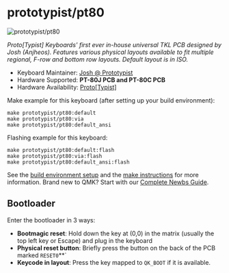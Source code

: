# prototypist/pt80

![prototypist/pt80](https://i.imgur.com/voa3ivJh.png)

*Proto[Typist] Keyboards' first ever in-house universal TKL PCB designed by Josh (Anjheos). 
Features various physical layouts available to fit multiple regional, F-row and bottom row layouts.
Default layout is in ISO.*

* Keyboard Maintainer: [Josh @ Prototypist](https://github.com/Anjheos)
* Hardware Supported: **PT-80J PCB and PT-80C PCB**
* Hardware Availability: [Proto[Typist]](https://prototypist.net)

Make example for this keyboard (after setting up your build environment):

    make prototypist/pt80:default
    make prototypist/pt80:via
    make prototypist/pt80:default_ansi
    

Flashing example for this keyboard:

    make prototypist/pt80:default:flash
    make prototypist/pt80:via:flash
    make prototypist/pt80:default_ansi:flash
    

See the [build environment setup](https://docs.qmk.fm/#/getting_started_build_tools) and the [make instructions](https://docs.qmk.fm/#/getting_started_make_guide) for more information. Brand new to QMK? Start with our [Complete Newbs Guide](https://docs.qmk.fm/#/newbs).

## Bootloader

Enter the bootloader in 3 ways:

* **Bootmagic reset**: Hold down the key at (0,0) in the matrix (usually the top left key or Escape) and plug in the keyboard
* **Physical reset button**: Briefly press the button on the back of the PCB marked `RESET0`**`
* **Keycode in layout**: Press the key mapped to `QK_BOOT` if it is available.